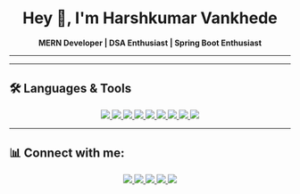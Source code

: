 <h1 align="center">Hey 👋, I'm Harshkumar Vankhede</h1>
<p align="center">
  <b>MERN Developer | DSA Enthusiast | Spring Boot Enthusiast</b>
</p>

---

<!-- ## 🚀 Projects

<p align="center">
  <a href="https://github.com/HarshVankhede/mern-dating-app">
    <img src="https://img.icons8.com/fluency/144/love.png" alt="Dating App" width="100"/>
  </a>
  &nbsp;&nbsp;&nbsp;
  <a href="https://github.com/HarshVankhede/player-auction-platform">
    <img src="https://img.icons8.com/fluency/144/cricket.png" alt="Player Auction" width="100"/>
  </a>
</p> -->

---

## 🛠️ Languages & Tools
<p align="center">
<a href = "https://react.dev/">
<img src="https://img.icons8.com/?size=80&id=bzf0DqjXFHIW&format=png"/>
</a>
  <a href = "https://nodejs.org/en">
  <img src="https://img.icons8.com/?size=96&id=hsPbhkOH4FMe&format=png"/>
  </a>
  <a href = "https://expressjs.com/">
  <img src="https://img.icons8.com/?size=80&id=WNoJgbzDr3i2&format=png"/>
  </a>
  <a href = "https://www.mongodb.com/">
  <img src="https://img.icons8.com/?size=96&id=74402&format=png"/>
  </a>
  <a href = "https://www.java.com/en/">
  <img src="https://img.icons8.com/?size=96&id=13679&format=png"/>
  </a>
  
  <a href = "https://www.javascript.com/">
  <img src="https://img.icons8.com/?size=96&id=108784&format=png"/>
  </a>
  <a href = "https://www.w3schools.com/html/">
  <img src="https://img.icons8.com/?size=96&id=v8RpPQUwv0N8&format=png"/>
  </a>
  <a href = "https://www.w3schools.com/css/">
  <img src="https://img.icons8.com/?size=96&id=21278&format=png"/>
  </a>
  <a href = "https://www.mysql.com/">
  <img src="https://img.icons8.com/?size=96&id=UFXRpPFebwa2&format=png"/>
  </a>


</p>

---

## 📊 Connect with me:
<p align="center">
<a href = "https://www.linkedin.com/in/harshkumar-vankhede-8a282532a?lipi=urn%3Ali%3Apage%3Ad_flagship3_profile_view_base_contact_details%3BY%2FlRL5zZQyKm6TY2kOmQ9Q%3D%3D">
<img src="https://img.icons8.com/?size=96&id=13930&format=png"/>
</a>
<a href = "https://www.instagram.com/harsh__vankhede_02?igsh=MWNscGZoaGU1Y3VjMA==">
  <img src="https://img.icons8.com/?size=96&id=Xy10Jcu1L2Su&format=png"/>
</a>
<a href = "https://www.hackerrank.com/profile/harshvankhede231">
  <img src="https://img.icons8.com/?size=160&id=iRVanPLYT6lT&format=png"/>
</a>
<a href = "https://codeforces.com/profile/HarshkumarVankhede">
  <img src="https://img.icons8.com/?size=160&id=jldAN67IAsrW&format=png"/>
</a>
<a href = "https://leetcode.com/u/ywwyoK34Q0/">
  <img src="https://img.icons8.com/?size=160&id=wDGo581Ea5Nf&format=png"/>
</a>


</p>

